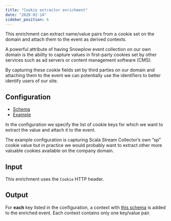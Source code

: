 ```yaml
---
title: "Cookie extractor enrichment"
date: "2020-02-14"
sidebar_position: 6
---
```


This enrichment can extract name/value pairs from a cookie set on the domain and attach them to the event as derived contexts.

A powerful attribute of having Snowplow event collection on our own domain is the ability to capture values in first-party cookies set by other services such as ad servers or content management software (CMS).

By capturing these cookie fields set by third parties on our domain and attaching them to the event we can potentially use the identifiers to better identify users of our site.

## Configuration

- [Schema](https://github.com/snowplow/iglu-central/blob/master/schemas/com.snowplowanalytics.snowplow/cookie_extractor_config/jsonschema/1-0-0)
- [Example](https://github.com/snowplow/enrich/blob/master/config/enrichments/cookie_extractor_config.json)

In the configuration we specify the list of cookie keys for which we want to extract the value and attach it to the event.

The example configuration is capturing Scala Stream Collector’s own “sp” cookie value but in practice we would probably want to extract other more valuable cookies available on the company domain.

## Input

This enrichment uses the `Cookie` HTTP header.

## Output

For **each** key listed in the configuration, a context with [this schema](https://github.com/snowplow/iglu-central/blob/master/schemas/org.ietf/http_cookie/jsonschema/1-0-0) is added to the enriched event. Each context contains only one key/value pair.
